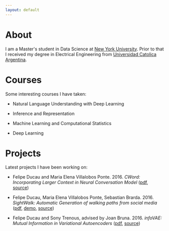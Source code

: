 ```yaml
---
layout: default
---
```


# [](#header-2)About
I am a Master's student in Data Science at [New York University](http://cds.nyu.edu/). Prior to that I received my degree in Electrical Engineering from [Universidad Catolica Argentina](http://www.uca.edu.ar/index.php/site/index/es/uca/facultad-de-ciencias-fisicomatematicas-e-ingenieria/). 

#  [](#header-2)Courses
Some interesting courses I have taken:

- Natural Language Understanding with Deep Learning

- Inference and Representation

- Machine Learning and Computational Statistics

- Deep Learning

# [](#header-2)Projects
Latest projects I have been working on:

- Felipe Ducau and Maria Elena Villalobos Ponte. 2016. _CWord: Incorporating Larger Context in Neural Conversation Model_ ([pdf](https://github.com/fducau/CWord/CWord_fnd212_mvp291.pdf), [source](https://github.com/fducau/CWord))

- Felipe Ducau, Maria Elena Villalobos Ponte, Sebastian Brarda. 2016. _SightWalk: Automatic Generation of walking paths from social media_ ([pdf](https://github.com/fducau/sightwalk/blob/master/SightWalk_Final_Report.pdf), [demo](http://www.youtube.com/watch?v=GAvCeND9iRI), [source](https://github.com/fducau/sightwalk))

- Felipe Ducau and Sony Trenous, advised by Joan Bruna. 2016. _infoVAE: Mutual Information in Variational Autoencoders_ ([pdf](https://github.com/fducau/infoVAE/blob/master/Mutual%20Information%20in%20Variational%20Autoencoders.pdf), [source](https://github.com/fducau/infoVAE))




